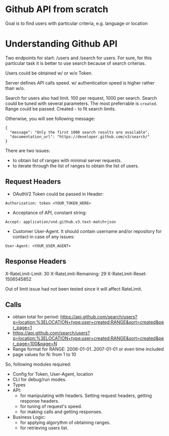 Github API from scratch
================

Goal is to find users with particular criteria, e.g. language or location

Understanding Github API
========================

Two endpoints for start: /users and /search for users.
For sure, for this particular task it is better to use search because of search criterias.

Users could be obtained w/ or w/o Token.

Server defines API calls speed. w/ authentication speed is higher rather than w/o.

Search for users also had limit. 100 per request, 1000 per search. Search could be tuned with several parameters. The most preferrable is `created`. Range could be passed. Created - to fit search limits.

Otherwise, you will see following message:
```
{
  "message": "Only the first 1000 search results are available",
  "documentation_url": "https://developer.github.com/v3/search/"
}
```


There are two issues:

* to obtain list of ranges with minimal server requests.
* to iterate through the list of ranges to obtain the list of users.

Request Headers
---------------

* OAuthV2 Token could be passed in Header:

```
Authorization: token <YOUR_TOKEN_HERE>
```

* Acceptance of API, constant string:

```
Accept: application/vnd.github.v3.text-match+json
```

* Customer User-Agent. It should contain username and/or repository for contact in case of any issues:

```
User-Agent: <YOUR_USER_AGENT>
```


Response Headers
----------------

X-RateLimit-Limit: 30
X-RateLimit-Remaining: 29
X-RateLimit-Reset: 1506545852

Out of limit issue had not been tested since it will affect RateLimit.

Calls
-----

- obtain total for period: https://api.github.com/search/users?q=location:%3ELOCATION+type:user+created:RANGE&sort=created&per_page=1
- https://api.github.com/search/users?q=location:%3ELOCATION+type:user+created:RANGE&sort=created&per_page=100&page=N
- Range format for RANGE: 2006-01-01..2007-01-01 or even time included
- page values for N: from 1 to 10

So, following modules required:
* Config for Token, User-Agent, location
* CLI for debug/run modes.
* Types
* API:
  - for manipulating with headers. Setting request headers, getting response headers.
  - for tuning of request's speed.
  - for making calls and getting responses.
* Business Logic:
  - for applying algorythm of obtaining ranges.
  - for retrieving users list.